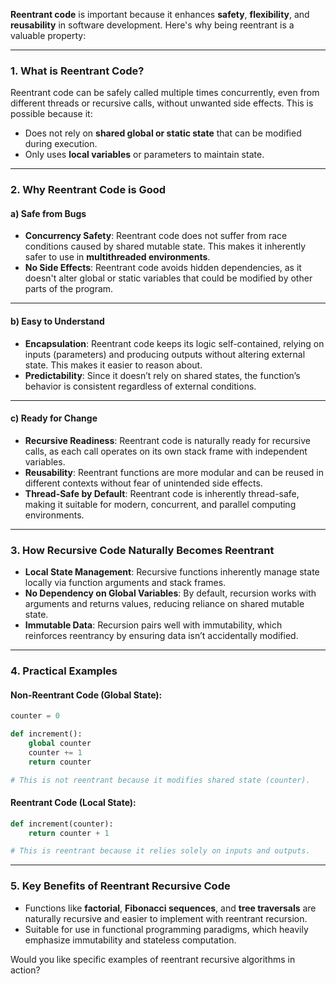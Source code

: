 **Reentrant code** is important because it enhances **safety**, **flexibility**, and **reusability** in software development. Here's why being reentrant is a valuable property:

---

### **1. What is Reentrant Code?**
Reentrant code can be safely called multiple times concurrently, even from different threads or recursive calls, without unwanted side effects. This is possible because it:
- Does not rely on **shared global or static state** that can be modified during execution.
- Only uses **local variables** or parameters to maintain state.

---

### **2. Why Reentrant Code is Good**

#### **a) Safe from Bugs**
- **Concurrency Safety**: Reentrant code does not suffer from race conditions caused by shared mutable state. This makes it inherently safer to use in **multithreaded environments**.
- **No Side Effects**: Reentrant code avoids hidden dependencies, as it doesn't alter global or static variables that could be modified by other parts of the program.

---

#### **b) Easy to Understand**
- **Encapsulation**: Reentrant code keeps its logic self-contained, relying on inputs (parameters) and producing outputs without altering external state. This makes it easier to reason about.
- **Predictability**: Since it doesn’t rely on shared states, the function’s behavior is consistent regardless of external conditions.

---

#### **c) Ready for Change**
- **Recursive Readiness**: Reentrant code is naturally ready for recursive calls, as each call operates on its own stack frame with independent variables.
- **Reusability**: Reentrant functions are more modular and can be reused in different contexts without fear of unintended side effects.
- **Thread-Safe by Default**: Reentrant code is inherently thread-safe, making it suitable for modern, concurrent, and parallel computing environments.

---

### **3. How Recursive Code Naturally Becomes Reentrant**
- **Local State Management**: Recursive functions inherently manage state locally via function arguments and stack frames.
- **No Dependency on Global Variables**: By default, recursion works with arguments and returns values, reducing reliance on shared mutable state.
- **Immutable Data**: Recursion pairs well with immutability, which reinforces reentrancy by ensuring data isn’t accidentally modified.

---

### **4. Practical Examples**
#### Non-Reentrant Code (Global State):
```python
counter = 0

def increment():
    global counter
    counter += 1
    return counter

# This is not reentrant because it modifies shared state (counter).
```

#### Reentrant Code (Local State):
```python
def increment(counter):
    return counter + 1

# This is reentrant because it relies solely on inputs and outputs.
```

---

### **5. Key Benefits of Reentrant Recursive Code**
- Functions like **factorial**, **Fibonacci sequences**, and **tree traversals** are naturally recursive and easier to implement with reentrant recursion.
- Suitable for use in functional programming paradigms, which heavily emphasize immutability and stateless computation.

Would you like specific examples of reentrant recursive algorithms in action?
